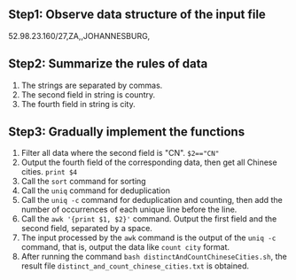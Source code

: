 ## Step1: Observe data structure of the input file  
52.98.23.160/27,ZA,,JOHANNESBURG,

## Step2: Summarize the rules of data
1. The strings are separated by commas.  
2. The second field in string is country.  
3. The fourth field in string is city.  

## Step3: Gradually implement the functions 
1. Filter all data where the second field is "CN". `$2=="CN"`
2. Output the fourth field of the corresponding data, then get all Chinese cities. `print $4`
3. Call the `sort` command for sorting  
4. Call the `uniq` command for deduplication 
5. Call the `uniq -c` command for deduplication and counting, then add the number of occurrences of each unique line before the line.  
6. Call the `awk '{print $1, $2}'` command. Output the first field and the second field, separated by a space.  
7. The input processed by the `awk` command is the output of the `uniq -c` command, that is, output the data like `count city` format.  
8. After running the command `bash distinctAndCountChineseCities.sh`, the result file `distinct_and_count_chinese_cities.txt` is obtained.  

